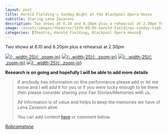 ```yaml
---
layout: post
title: Harold Fielding's Sunday Night at the Blackpool Opera House
subtitle: Staring Lena Zavaroni
description: Two shows at 6.10 and 8.20pm plus a rehearsal at 2.30pm The Contract for the show was signed by Victor Zavaroni. Click on link for full progrmme.
image: /assets/images/theatres/1976-09-05-harold-fieldings-sunday-night-at-the-blackpool-opera-house-200x200.png
categories: [Theatre, Harold Fielding, Blackpool Opera House]
---
```


Two shows at 6.10 and 8.20pm plus a rehearsal at 2.30pm

[![](/assets/images/theatres/1976-09-05-harold-fieldings-sunday-night-at-the-blackpool-opera-house-front-cover.jpg){: .width-25}{: .zoom-in}](/assets/images/theatres/1976-09-05-harold-fieldings-sunday-night-at-the-blackpool-opera-house-front-cover.jpg)
[![](/assets/images/theatres/1976-09-05-harold-fieldings-sunday-night-at-the-blackpool-opera-house-page-1.jpg){: .width-25}{: .zoom-in}](/assets/images/theatres/1976-09-05-harold-fieldings-sunday-night-at-the-blackpool-opera-house-page-1.jpg)
[![](/assets/images/theatres/1976-09-05-harold-fieldings-sunday-night-at-the-blackpool-opera-house-page-2.jpg){: .width-25}{: .zoom-in}](/assets/images/theatres/1976-09-05-harold-fieldings-sunday-night-at-the-blackpool-opera-house-page-2.jpg)
[![](/assets/images/theatres/1976-09-05-harold-fieldings-sunday-night-at-the-blackpool-opera-house-back-cover.jpg){: .width-25}{: .zoom-in}](/assets/images/theatres/1976-09-05-harold-fieldings-sunday-night-at-the-blackpool-opera-house-back-cover.jpg)

**Research is on going and hopefully I will be able to add more details**
> If anybody has information on this performance please add or let me know and I will add it for you or if you were lucky enough to be there then please consider sharing your Fan Stories/Memories with us.
>
> All information is of value and helps to keep the memories we have of Lena Zavaroni alive.
>
> You can add content [here](https://github.com/FanzOfLenaZavaroni/fanzoflenazavaroni.github.io) or comment below.

<cite>[Robcamstone](https://m.me/fanzoflenazavaroni)</cite>
